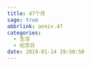 ```yaml
---
title: 47个月
sage: true
abbrlink: anniv.47
categories:
  - 生活
  - 纪念日
date: 2019-01-14 19:50:50
---
```


